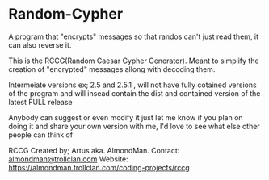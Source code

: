 # Random-Cypher
A program that "encrypts" messages so that randos can't just read them, it can also reverse it.

This is the RCCG(Random Caesar Cypher Generator). Meant to simplify the creation of "encrypted" messages allong with decoding them.

Intermeiate versions ex; 2.5 and 2.5.1 , will not have fully cotained versions of the program and will insead contain the dist and contained version of the latest FULL release

Anybody can suggest or even modify it just let me know if you plan on doing it and share your own version with me, I'd love to see what else other people can think of

RCCG Created by; Artus aka. AlmondMan. Contact: almondman@trollclan.com Website: https://almondman.trollclan.com/coding-projects/rccg
